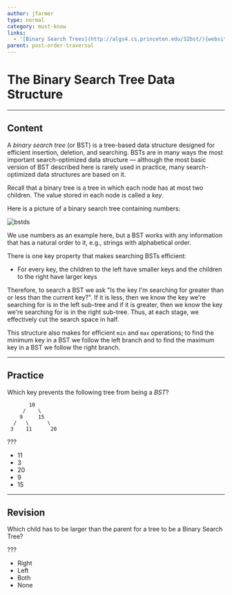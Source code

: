 ```yaml
---
author: jfarmer
type: normal
category: must-know
links:
  - '[Binary Search Trees](http://algs4.cs.princeton.edu/32bst/){website}'
parent: post-order-traversal
---
```


# The Binary Search Tree Data Structure


---

## Content

A *binary search tree* (or BST) is a tree-based data structure designed for efficient insertion, deletion, and searching. BSTs are in many ways the most important search-optimized data structure — although the most basic version of BST described here is rarely used in practice, many search-optimized data structures are based on it.

Recall that a binary tree is a tree in which each node has at most two children.  The value stored in each node is called a *key*.

Here is a picture of a binary search tree containing numbers:

![bstds](https://img.enkipro.com/09e3a9cd394bdae7a3724f1f3f563858.png)

We use numbers as an example here, but a BST works with any information that has a natural order to it, e.g., strings with alphabetical order.

There is one key property that makes searching BSTs efficient:

* For every key, the children to the left have smaller keys and the children to the right have larger keys

Therefore, to search a BST we ask "Is the key I'm searching for greater than or less than the current key?". If it is less, then we know the key we're searching for is in the left sub-tree and if it is greater, then we know the key we're searching for is in the right sub-tree.  Thus, at each stage, we effectively cut the search space in half.

This structure also makes for efficient `min` and `max` operations; to find the minimum key in a BST we follow the left branch and to find the maximum key in a BST we follow the right branch.


---

## Practice

Which key prevents the following tree from being a *BST*?

```plain-text
       10
     /    \
    9     15
  /   \      \
 3    11      20
```

???

* 11
* 3
* 20
* 9
* 15


---

## Revision

Which child has to be larger than the parent for a tree to be a Binary Search Tree?

???

* Right
* Left
* Both
* None
